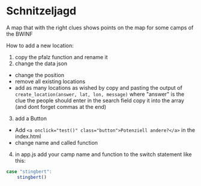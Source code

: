 # Schnitzeljagd
A map that with the right clues shows points on the map for some camps of the BWINF

How to add a new location:
1) copy the pfalz function and rename it
2) change the data json
  - change the position
  - remove all existing locations
  - add as many locations as wished by
    copy and pasting the output of ```create_location(answer, lat, lon, message)```
    where "answer" is the clue the people should enter in the search field
    copy it into the array (and dont forget commas at the end)
3) add a Button
- Add ```<a onclick="test()" class="button">Potenziell andere?</a>``` in the index.html
- change name and called function
4) in app.js add your camp name and function to the switch statement like this:
  ```js
case "stingbert":
      stingbert()
```
